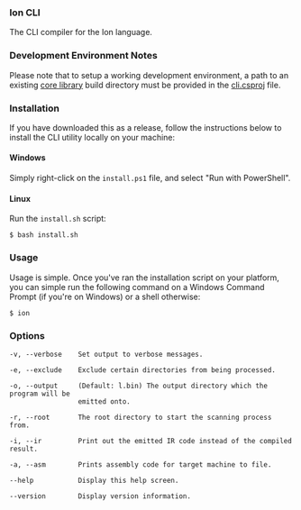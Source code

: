 ### Ion CLI

The CLI compiler for the Ion language.

### Development Environment Notes

Please note that to setup a working development environment, a path to an existing [core library](https://github.com/IonLanguage/Ion) build directory must be provided in the [cli.csproj](https://github.com/IonLanguage/Ion/cli/blob/5a577626af24a43f090903da00b05b7ca7b9876e/cli.csproj#L9) file.

### Installation

If you have downloaded this as a release, follow the instructions below to install the CLI utility locally on your machine:

#### Windows

Simply right-click on the `install.ps1` file, and select "Run with PowerShell".

#### Linux

Run the `install.sh` script:

```shell
$ bash install.sh
```

### Usage

Usage is simple. Once you've ran the installation script on your platform, you can simple run the following command on a Windows Command Prompt (if you're on Windows) or a shell otherwise:

```shell
$ ion
```

### Options

```
-v, --verbose    Set output to verbose messages.

-e, --exclude    Exclude certain directories from being processed.

-o, --output     (Default: l.bin) The output directory which the program will be 
                 emitted onto.

-r, --root       The root directory to start the scanning process from.

-i, --ir         Print out the emitted IR code instead of the compiled result.

-a, --asm        Prints assembly code for target machine to file.

--help           Display this help screen.

--version        Display version information.
```
